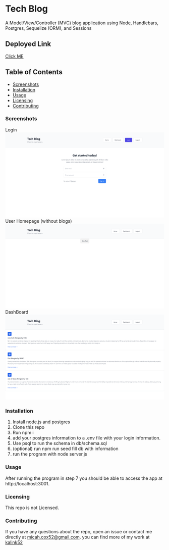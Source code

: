 # Tech Blog

A Model/View/Controller (MVC) blog application using Node, Handlebars, Postgres, Sequelize (ORM), and Sessions

## Deployed Link

[Click ME](https://gist.github.com/Kalink52/b46a1426937e7750c4138f2b6d616f7c)

## Table of Contents

- [Screenshots](#Screenshots)
- [Installation](#Installation)
- [Usage](#Usage)
- [Licensing](#Licensing)
- [Contributing](#Contributing)

### Screenshots

Login
![Login](assets/Login.png)
User Homepage (without blogs)
![Homepage](assets/UserHome.png)
DashBoard
![DashBoard](assets/Dashboard.png)

### Installation

1. Install node.js and postgres
2. Clone this repo
3. Run npm i
4. add your postgres information to a .env file with your login information.
5. Use psql to run the schema in db/schema.sql
6. (optional) run npm run seed fill db with information
7. run the program with node server.js

### Usage

After running the program in step 7 you should be able to access the app at http://localhost:3001.

### Licensing

This repo is not Licensed.

### Contributing

If you have any questions about the repo, open an issue or contact me directly at micah.cox52@gmail.com. you can find more of my work at [kalink52](https://github.com/Kalink52)
